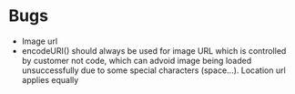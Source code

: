 # Bugs
- Image url
- encodeURI() should always be used for image URL which is controlled by customer not code, which can advoid image being loaded unsuccessfully due to some special characters (space...). Location url applies equally
  
